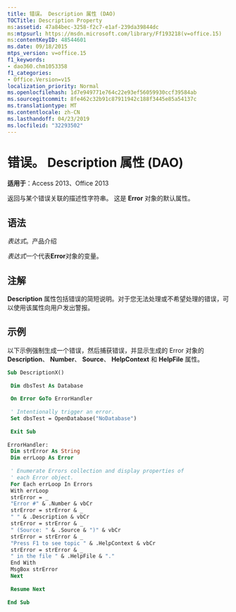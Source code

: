 ```yaml
---
title: 错误。 Description 属性 (DAO)
TOCTitle: Description Property
ms:assetid: 47a84bec-3258-f2c7-e1af-239da39844dc
ms:mtpsurl: https://msdn.microsoft.com/library/Ff193218(v=office.15)
ms:contentKeyID: 48544601
ms.date: 09/18/2015
mtps_version: v=office.15
f1_keywords:
- dao360.chm1053358
f1_categories:
- Office.Version=v15
localization_priority: Normal
ms.openlocfilehash: 1d7e949771e764c22e93ef56059930ccf39584ab
ms.sourcegitcommit: 8fe462c32b91c87911942c188f3445e85a54137c
ms.translationtype: MT
ms.contentlocale: zh-CN
ms.lasthandoff: 04/23/2019
ms.locfileid: "32293502"
---
```

# <a name="errordescription-property-dao"></a>错误。 Description 属性 (DAO)


**适用于**：Access 2013、Office 2013
 

返回与某个错误关联的描述性字符串。 这是 **Error** 对象的默认属性。

## <a name="syntax"></a>语法

*表达式*。产品介绍

*表达式*一个代表**Error**对象的变量。

## <a name="remarks"></a>注解

**Description** 属性包括错误的简短说明。对于您无法处理或不希望处理的错误，可以使用该属性向用户发出警报。

## <a name="example"></a>示例

以下示例强制生成一个错误，然后捕获错误，并显示生成的 Error 对象的 **Description**、 **Number**、 **Source**、 **HelpContext** 和 **HelpFile** 属性。

```vb 
Sub DescriptionX() 
 
 Dim dbsTest As Database 
 
 On Error GoTo ErrorHandler 
 
 ' Intentionally trigger an error. 
 Set dbsTest = OpenDatabase("NoDatabase") 
 
 Exit Sub 
 
ErrorHandler: 
 Dim strError As String 
 Dim errLoop As Error 
 
 ' Enumerate Errors collection and display properties of 
 ' each Error object. 
 For Each errLoop In Errors 
 With errLoop 
 strError = _ 
 "Error #" & .Number & vbCr 
 strError = strError & _ 
 " " & .Description & vbCr 
 strError = strError & _ 
 " (Source: " & .Source & ")" & vbCr 
 strError = strError & _ 
 "Press F1 to see topic " & .HelpContext & vbCr 
 strError = strError & _ 
 " in the file " & .HelpFile & "." 
 End With 
 MsgBox strError 
 Next 
 
 Resume Next 
 
End Sub 
 
```

